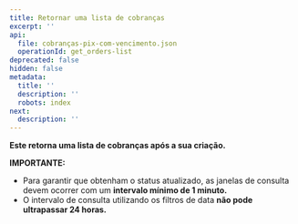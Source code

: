 ```yaml
---
title: Retornar uma lista de cobranças
excerpt: ''
api:
  file: cobranças-pix-com-vencimento.json
  operationId: get_orders-list
deprecated: false
hidden: false
metadata:
  title: ''
  description: ''
  robots: index
next:
  description: ''
---
```

**Este retorna uma lista de cobranças após a sua criação.**

**IMPORTANTE:**

- Para garantir que obtenham o status atualizado, as janelas de consulta devem ocorrer com um **intervalo mínimo de 1 minuto.**
- O intervalo de consulta utilizando os filtros de data **não pode ultrapassar 24 horas.**